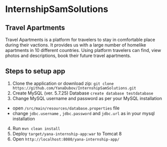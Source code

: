 # InternshipSamSolutions
## Travel Apartments
Travel Apartments is a platform for travelers to stay in comfortable place during their vactions. It provides us with a large number of homelike apartments in 10 different countries. Using platform travelers can find, view photos and descriptions, book their future travel apartments.

## Steps to setup app
1. Clone the application or download zip:
  `git clone https://github.com/YanaDubov/InternshipSamSolutions.git `
2. Create MySQL (ver. 5.7.25) Database
  ` create database testdatabase `
3. Change MySQL username and password as per your MySQL installation
  + open ` /src/main/resources/database.properties ` file
  + change ` jdbc.username ` , ` jdbc.password ` and ` jdbc.url ` as in your mysql installation
4. Run `mvn clean install`
5. Deploy ` target/yana-internship-app:war ` to Tomcat 8
6. Open ` http://localhost:8080/yana-internship-app/ `
